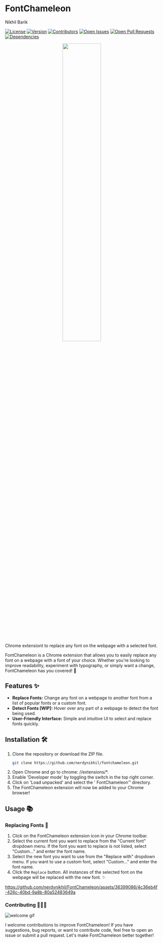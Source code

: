 # FontChameleon
Nikhil Barik

[![License](https://img.shields.io/badge/License-MIT-blue.svg)](https://opensource.org/licenses/MIT)
[![Version](https://img.shields.io/badge/Version-1.0-green.svg)](https://github.com/nerdynikhil/FontChameleon/releases/tag/v1.3)
[![Contributors](https://img.shields.io/github/contributors/nerdynikhil/FontChameleon.svg)](https://github.com/nerdynikhil/FontChameleon/graphs/contributors)
[![Open Issues](https://img.shields.io/github/issues/nerdynikhil/FontChameleon.svg)](https://github.com/nerdynikhil/FontChameleon/issues)
[![Open Pull Requests](https://img.shields.io/github/issues-pr/nerdynikhil/FontChameleon.svg)](https://github.com/nerdynikhil/FontChameleon/pulls)
[![Dependencies](https://img.shields.io/badge/Dependencies-Up%20to%20Date-brightgreen.svg)](https://github.com/nerdynikhil/FontChameleon/network/dependencies)


<p align="center">
  <img src="https://github.com/nerdynikhil/FontChameleon/assets/36399086/cadce7d9-7c68-4fd6-9481-4605d1dbb15d" width="50%">
</p>


Chrome extensiont to replace any font on the webpage with a selected font.

FontChameleon is a Chrome extension that allows you to easily replace any font on a webpage with a font of your choice. Whether you're looking to improve readability, experiment with typography, or simply want a change, FontChameleon has you covered! 🎨

## Features ✨

- **Replace Fonts:** Change any font on a webpage to another font from a list of popular fonts or a custom font.
- **Detect Fonts [WIP]:** Hover over any part of a webpage to detect the font being used.
- **User-Friendly Interface:** Simple and intuitive UI to select and replace fonts quickly.

## Installation 🛠️

1. Clone the repository or download the ZIP file.
   ```bash
   git clone https://github.com/nerdynikhil/fontchameleon.git
2. Open Chrome and go to chrome: //extensions/*.
3. Enable 'Developer mode' by toggling the switch in the top
right corner.
4. Click on 'Load unpacked' and select the ' FontChameleon™
directory.
5. The FontChameleon extension will now be added to your
Chrome browser!

## Usage 📚

### Replacing Fonts 🔄

1. Click on the FontChameleon extension icon in your Chrome toolbar.
2. Select the current font you want to replace from the "Current font" dropdown menu. If the font you want to replace is not listed, select "Custom..." and enter the font name.
3. Select the new font you want to use from the "Replace with" dropdown menu. If you want to use a custom font, select "Custom..." and enter the font name.
4. Click the `Replace` button. All instances of the selected font on the webpage will be replaced with the new font. ✨

https://github.com/nerdynikhil/FontChameleon/assets/36399086/4c36eb4f-426c-40bd-9a8b-80a52483649a

### Contributing 👨🏻‍💻

![welcome gif](https://media2.giphy.com/media/kmQREsvNQrhrHdkN7G/giphy.gif?cid=6c09b952so4vudk8rnfuxa0e41poajieehanhgganjf05vh8&ep=v1_gifs_search&rid=giphy.gif&ct=g)


I welcome contributions to improve FontChameleon! If you have suggestions,
bug reports, or want to contribute code, feel free to open an issue or submit a
pull request. Let's make FontChameleon better together!

